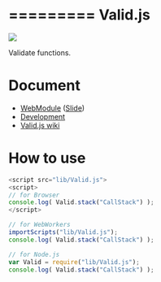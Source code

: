 =========
Valid.js
=========

![](https://travis-ci.org/uupaa/Valid.js.png)

Validate functions.

# Document

- [WebModule](https://github.com/uupaa/WebModule) ([Slide](http://uupaa.github.io/Slide/slide/WebModule/index.html))
- [Development](https://github.com/uupaa/WebModule/wiki/Development)
- [Valid.js wiki](https://github.com/uupaa/Valid.js/wiki/Valid)


# How to use

```js
<script src="lib/Valid.js">
<script>
// for Browser
console.log( Valid.stack("CallStack") );
</script>
```

```js
// for WebWorkers
importScripts("lib/Valid.js");
console.log( Valid.stack("CallStack") );
```

```js
// for Node.js
var Valid = require("lib/Valid.js");
console.log( Valid.stack("CallStack") );
```
